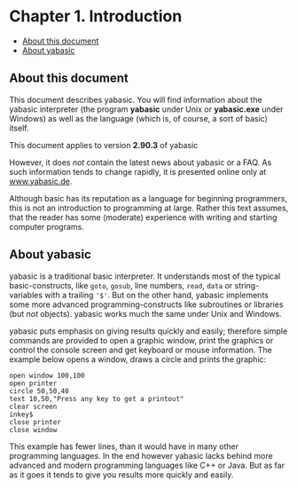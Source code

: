 # Chapter 1. Introduction

* [About this document](#about-this-document)
* [About yabasic](#about-yabasic)

## About this document

This document describes yabasic. You will find information about the yabasic interpreter (the program **yabasic** under Unix or **yabasic.exe** under Windows) as well as the language (which is, of course, a sort of basic) itself.

This document applies to version **2.90.3** of yabasic

However, it does *not* contain the latest news about yabasic or a FAQ. As such information tends to change rapidly, it is presented online only at www.yabasic.de.

Although basic has its reputation as a language for beginning programmers, this is not an introduction to programming at large. Rather this text assumes, that the reader has some (moderate) experience with writing and starting computer programs.

## About yabasic

yabasic is a traditional basic interpreter. It understands most of the typical basic-constructs, like ```goto```, ```gosub```, line numbers, ```read```, ```data``` or string-variables with a trailing ```'$'```. But on the other hand, yabasic implements some more advanced programming-constructs like subroutines or libraries (but *not* objects). yabasic works much the same under Unix and Windows.

yabasic puts emphasis on giving results quickly and easily; therefore simple commands are provided to open a graphic window, print the graphics or control the console screen and get keyboard or mouse information. The example below opens a window, draws a circle and prints the graphic:

```basic
open window 100,100
open printer
circle 50,50,40
text 10,50,"Press any key to get a printout"
clear screen
inkey$
close printer
close window
```

This example has fewer lines, than it would have in many other programming languages. In the end however yabasic lacks behind more advanced and modern programming languages like C++ or Java. But as far as it goes it tends to give you results more quickly and easily.

